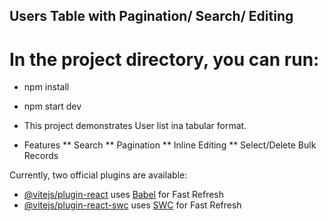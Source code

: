 ## Users Table with Pagination/ Search/ Editing

# In the project directory, you can run:

* npm install
* npm start dev



* This project demonstrates User list ina tabular format.

* Features
** Search
** Pagination
** Inline Editing
** Select/Delete Bulk Records


Currently, two official plugins are available:

- [@vitejs/plugin-react](https://github.com/vitejs/vite-plugin-react/blob/main/packages/plugin-react/README.md) uses [Babel](https://babeljs.io/) for Fast Refresh
- [@vitejs/plugin-react-swc](https://github.com/vitejs/vite-plugin-react-swc) uses [SWC](https://swc.rs/) for Fast Refresh
